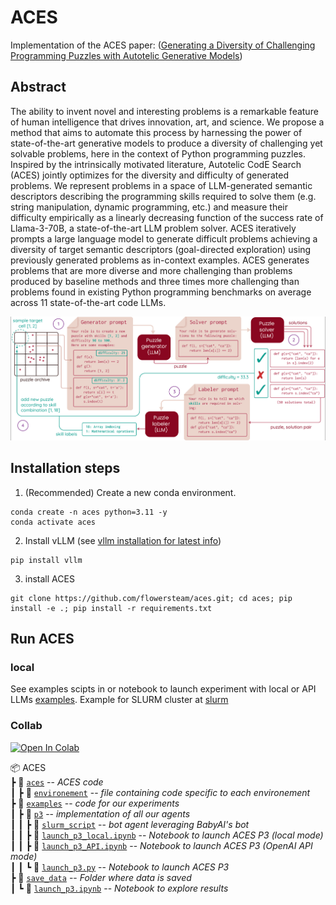 # ACES
Implementation of the ACES paper: ([Generating a Diversity of Challenging Programming
Puzzles with Autotelic Generative Models](https://openreview.net/pdf?id=L1mMK39Z7P))

## Abstract
The ability to invent novel and interesting problems is a remarkable feature of
human intelligence that drives innovation, art, and science. We propose a method
that aims to automate this process by harnessing the power of state-of-the-art
generative models to produce a diversity of challenging yet solvable problems,
here in the context of Python programming puzzles. Inspired by the intrinsically
motivated literature, Autotelic CodE Search (ACES) jointly optimizes for the
diversity and difficulty of generated problems. We represent problems in a space of
LLM-generated semantic descriptors describing the programming skills required
to solve them (e.g. string manipulation, dynamic programming, etc.) and measure
their difficulty empirically as a linearly decreasing function of the success rate of
Llama-3-70B, a state-of-the-art LLM problem solver. ACES iteratively prompts
a large language model to generate difficult problems achieving a diversity of
target semantic descriptors (goal-directed exploration) using previously generated
problems as in-context examples. ACES generates problems that are more diverse
and more challenging than problems produced by baseline methods and three
times more challenging than problems found in existing Python programming
benchmarks on average across 11 state-of-the-art code LLMs.

![aces_fig](docs/image/aces_fig.png)


## Installation steps
1. (Recommended) Create a new conda environment.
```
conda create -n aces python=3.11 -y
conda activate aces
```
2. Install vLLM (see [vllm installation for latest info](https://docs.vllm.ai/en/latest/getting_started/installation.html))
```
pip install vllm 
```
3. install ACES
```
git clone https://github.com/flowersteam/aces.git; cd aces; pip install -e .; pip install -r requirements.txt

```

## Run ACES
### local
See examples scipts in or notebook to launch experiment with local or API LLMs [examples](examples/p3/).
Example for SLURM cluster at [slurm](examples/p3/slurm_script/)

### Collab
[![Open In Colab](https://colab.research.google.com/assets/colab-badge.svg)](https://colab.research.google.com/drive/1TdsObaJIWLGh8bAo7tm38CURvBX_aGJb?usp=sharing)

📦 ACES  
┣ 📂 [`aces`](babyai-text) -- *ACES code*    
┃ ┣ 📂 [`environement`](aces/environement) -- *file containing code specific to each environement*    
┣ 📂 [`examples`](examples) -- *code for our experiments*    
┃ ┣ 📂 [`p3`](examples/agents) -- *implementation of all our agents*    
┃ ┃ ┣ 📂 [`slurm_script`](examples/agents/slurm_script)  -- *bot agent leveraging BabyAI's bot*    
┃ ┃ ┣ 📜 [`launch_p3_local.ipynb`](examples/agents/slurm_script/launch_p3.ipynb)  -- *Notebook to launch ACES P3 (local mode)*    
┃ ┃ ┣ 📜 [`launch_p3_API.ipynb`](examples/agents/slurm_script/launch_p3.ipynb)  -- *Notebook to launch ACES P3 (OpenAI API mode)*    
┃ ┃ ┗ 📜 [`launch_p3.py`](examples/agents/slurm_script/launch_p3.ipynb)  -- *Notebook to launch ACES P3*    
┣ 📂 [`save_data`](save_data) -- *Folder where data is saved*    
┃ ┗ 📜 [`launch_p3.ipynb`](save_data/check_data.ipynb)  -- *Notebook to explore results*    
